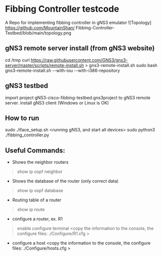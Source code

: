 # Fibbing Controller testcode
A Repo for implementing fibbing controller in gNS3 emulator
![Topology] https://github.com/MountainShan/
Fibbing-Controller-Testbed/blob/main/topology.png
## gNS3 remote server install (from gNS3 website)
cd /tmp
curl https://raw.githubusercontent.com/GNS3/gns3-server/master/scripts/remote-install.sh > gns3-remote-install.sh
sudo bash gns3-remote-install.sh --with-iou --with-i386-repository

## gNS3 testbed
import project gNS3-cisco-fibbing-testbed.gns3project to gNS3 remote server.
install gNS3 client (Windows or Linux is OK)

## How to run
sudo ./iface_setup.sh
<running gNS3, and start all devices>
sudo python3 ./fibbing_controller.py <number of fake nodes>

## Useful Commands: 
 - Shows the neighbor routers
 > show ip ospf neighbor 
 - Shows the database of the router (only correct data)
 > show ip ospf database

 - Routing table of a router
 > show ip route 

 - configure a router, ex. R1
 > enable 
 > configure terminal 
<copy the information to the console, the configure files: ./Configure/R1.cfg >

 - configure a host
<copy the information to the console, the configure files: ./Configure/hosts.cfg >